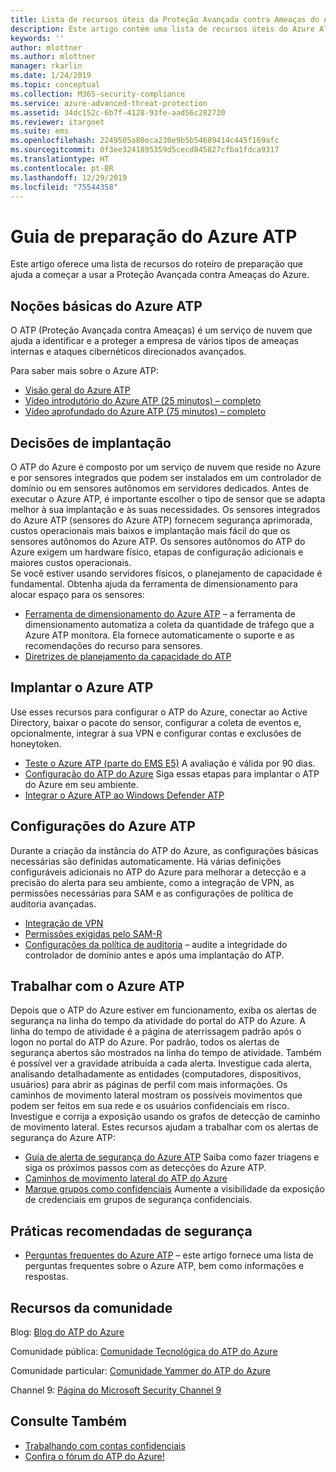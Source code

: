 ```yaml
---
title: Lista de recursos úteis da Proteção Avançada contra Ameaças do Azure | Microsoft Docs
description: Este artigo contém uma lista de recursos úteis do Azure ATP
keywords: ''
author: mlottner
ms.author: mlottner
manager: rkarlin
ms.date: 1/24/2019
ms.topic: conceptual
ms.collection: M365-security-compliance
ms.service: azure-advanced-threat-protection
ms.assetid: 34dc152c-6b7f-4128-93fe-aad56c282730
ms.reviewer: itargoet
ms.suite: ems
ms.openlocfilehash: 2249505a80eca230e9b5b54689414c445f169afc
ms.sourcegitcommit: 0f3ee3241895359d5cecd845827cfba1fdca9317
ms.translationtype: HT
ms.contentlocale: pt-BR
ms.lasthandoff: 12/29/2019
ms.locfileid: "75544358"
---
```

# <a name="azure-atp-readiness-guide"></a>Guia de preparação do Azure ATP

Este artigo oferece uma lista de recursos do roteiro de preparação que ajuda a começar a usar a Proteção Avançada contra Ameaças do Azure. 

## <a name="understanding-azure-atp"></a>Noções básicas do Azure ATP

O ATP (Proteção Avançada contra Ameaças) é um serviço de nuvem que ajuda a identificar e a proteger a empresa de vários tipos de ameaças internas e ataques cibernéticos direcionados avançados.
 
Para saber mais sobre o Azure ATP: 
- [Visão geral do Azure ATP](what-is-atp.md)
- [Vídeo introdutório do Azure ATP (25 minutos) – completo](https://www.youtube.com/watch?v=EGY2m8yU_KE)
- [Vídeo aprofundado do Azure ATP (75 minutos) – completo](https://www.youtube.com/watch?v=QXZIfH0wP3Q)

## <a name="deployment-decisions"></a>Decisões de implantação

O ATP do Azure é composto por um serviço de nuvem que reside no Azure e por sensores integrados que podem ser instalados em um controlador de domínio ou em sensores autônomos em servidores dedicados. Antes de executar o Azure ATP, é importante escolher o tipo de sensor que se adapta melhor à sua implantação e às suas necessidades. Os sensores integrados do Azure ATP (sensores do Azure ATP) fornecem segurança aprimorada, custos operacionais mais baixos e implantação mais fácil do que os sensores autônomos do Azure ATP. Os sensores autônomos do ATP do Azure exigem um hardware físico, etapas de configuração adicionais e maiores custos operacionais. <br>Se você estiver usando servidores físicos, o planejamento de capacidade é fundamental. Obtenha ajuda da ferramenta de dimensionamento para alocar espaço para os sensores: 
- [Ferramenta de dimensionamento do Azure ATP](https://aka.ms/aatpsizingtool) – a ferramenta de dimensionamento automatiza a coleta da quantidade de tráfego que a Azure ATP monitora. Ela fornece automaticamente o suporte e as recomendações do recurso para sensores. 
- [Diretrizes de planejamento da capacidade do ATP](atp-capacity-planning.md)

## <a name="deploy-azure-atp"></a>Implantar o Azure ATP

Use esses recursos para configurar o ATP do Azure, conectar ao Active Directory, baixar o pacote do sensor, configurar a coleta de eventos e, opcionalmente, integrar à sua VPN e configurar contas e exclusões de honeytoken. 
- [Teste o Azure ATP (parte do EMS E5)](https://aka.ms/aatptrial) A avaliação é válida por 90 dias.
- [Configuração do ATP do Azure](install-atp-step1.md) Siga essas etapas para implantar o ATP do Azure em seu ambiente.
- [Integrar o Azure ATP ao Windows Defender ATP](integrate-wd-atp.md)

## <a name="azure-atp-settings"></a>Configurações do Azure ATP

Durante a criação da instância do ATP do Azure, as configurações básicas necessárias são definidas automaticamente. Há várias definições configuráveis adicionais no ATP do Azure para melhorar a detecção e a precisão do alerta para seu ambiente, como a integração de VPN, as permissões necessárias para SAM e as configurações de política de auditoria avançadas. 

- [Integração de VPN](install-atp-step6-vpn.md)
- [Permissões exigidas pelo SAM-R](install-atp-step8-samr.md)
- [Configurações da política de auditoria](atp-advanced-audit-policy.md) – audite a integridade do controlador de domínio antes e após uma implantação do ATP. 

## <a name="work-with-azure-atp"></a>Trabalhar com o Azure ATP

Depois que o ATP do Azure estiver em funcionamento, exiba os alertas de segurança na linha do tempo da atividade do portal do ATP do Azure. A linha do tempo de atividade é a página de aterrissagem padrão após o logon no portal do ATP do Azure. Por padrão, todos os alertas de segurança abertos são mostrados na linha do tempo de atividade. Também é possível ver a gravidade atribuída a cada alerta. Investigue cada alerta, analisando detalhadamente as entidades (computadores, dispositivos, usuários) para abrir as páginas de perfil com mais informações. Os caminhos de movimento lateral mostram os possíveis movimentos que podem ser feitos em sua rede e os usuários confidenciais em risco. Investigue e corrija a exposição usando os grafos de detecção de caminho de movimento lateral. Estes recursos ajudam a trabalhar com os alertas de segurança do Azure ATP: 

- [Guia de alerta de segurança do Azure ATP](suspicious-activity-guide.md) Saiba como fazer triagens e siga os próximos passos com as detecções do Azure ATP.
- [Caminhos de movimento lateral do ATP do Azure](use-case-lateral-movement-path.md)
- [Marque grupos como confidenciais](sensitive-accounts.md) Aumente a visibilidade da exposição de credenciais em grupos de segurança confidenciais.

## <a name="security-best-practices"></a>Práticas recomendadas de segurança

- [Perguntas frequentes do Azure ATP](atp-technical-faq.md) – este artigo fornece uma lista de perguntas frequentes sobre o Azure ATP, bem como informações e respostas. 

## <a name="community-resources"></a>Recursos da comunidade

Blog: [Blog do ATP do Azure](https://aka.ms/aatpblog)

Comunidade pública: [Comunidade Tecnológica do ATP do Azure](https://aka.ms/AatpCom)

Comunidade particular: [Comunidade Yammer do ATP do Azure](https://www.yammer.com/azureadvisors/#/threads/inGroup?type=in_group&feedId=9386893&view=all)

Channel 9: [Página do Microsoft Security Channel 9](https://channel9.msdn.com/Shows/Microsoft-Security/)



## <a name="see-also"></a>Consulte Também

- [Trabalhando com contas confidenciais](sensitive-accounts.md)
- [Confira o fórum do ATP do Azure!](https://aka.ms/azureatpcommunity)
